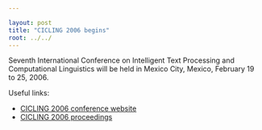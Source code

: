 ```yaml
---

layout: post
title: "CICLING 2006 begins"
root: ../../
---
```


Seventh International Conference on Intelligent Text Processing and Computational Linguistics will be held in Mexico City, Mexico, February 19 to 25, 2006.

Useful links:

-   [CICLING 2006 conference website](http://www.cicling.org/2006)
-   [CICLING 2006 proceedings](http://www.cicling.org/2006/RCS-18/)

